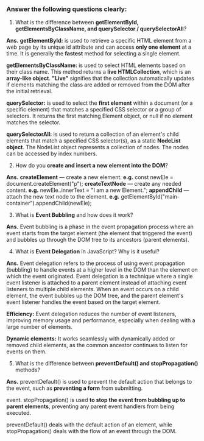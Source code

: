 ### Answer the following questions clearly:

1. What is the difference between **getElementById, getElementsByClassName, and querySelector / querySelectorAll**?

**Ans.**
**getElementById:** is used to retrieve a specific HTML element from a web page by its unique id attribute and can access **only one element** at a time. It is generally the **fastest** method for selecting a single element.

**getElementsByClassName:** is used to select HTML elements based on their class name. This method returns a **live HTMLCollection**, which is an **array-like object**. **"Live"** signifies that the collection automatically updates if elements matching the class are added or removed from the DOM after the initial retrieval.

**querySelector:** is used to select the **first element** within a document (or a specific element) that matches a specified CSS selector or a group of selectors. It returns the first matching Element object, or null if no element matches the selector.

**querySelectorAll:** is used to return a collection of an element's child elements that match a specified CSS selector(s), as a static **NodeList object**. The NodeList object represents a collection of nodes. The nodes can be accessed by index numbers.

2. How do you **create and insert a new element into the DOM**?

**Ans.**
**createElement** — create a new element. **e.g.** const newEle = document.createElement("p");
**createTextNode** — create any needed content. **e.g.** newEle..innerText = "I am a new Element.";
**appendChild** — attach the new text node to the element. **e.g.** getElementById("main-container").appendChild(newEle);

3. What is **Event Bubbling** and how does it work?

**Ans.**
Event bubbling is a phase in the event propagation process where an event starts from the target element (the element that triggered the event) and bubbles up through the DOM tree to its ancestors (parent elements).

4. What is **Event Delegation** in JavaScript? Why is it useful?

**Ans.**
Event delegation refers to the process of using event propagation (bubbling) to handle events at a higher level in the DOM than the element on which the event originated. Event delegation is a technique where a single event listener is attached to a parent element instead of attaching event listeners to multiple child elements. When an event occurs on a child element, the event bubbles up the DOM tree, and the parent element's event listener handles the event based on the target element.

**Efficiency:** Event delegation reduces the number of event listeners, improving memory usage and performance, especially when dealing with a large number of elements.

**Dynamic elements:** It works seamlessly with dynamically added or removed child elements, as the common ancestor continues to listen for events on them.

5. What is the difference between **preventDefault() and stopPropagation()** methods?

**Ans.**
preventDefault() is used to prevent the default action that belongs to the event, such as **preventing a form** from submitting.

event. stopPropagation() is used **to stop the event from bubbling up to parent elements**, preventing any parent event handlers from being executed.

preventDefault() deals with the default action of an element, while stopPropagation() deals with the flow of an event through the DOM.
